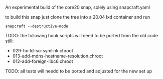 An experimental build of the core20 snap, solely using snapcraft.yaml

to build this snap just clone the tree into a 20.04 lxd container and run

    snapcraft --destructive-mode

TODO: the following hook scripts will need to be ported from the old code still:
  - 029-fix-ld-so-symlink.chroot 
  - 013-add-mdns-hostname-resolution.chroot 
  - 012-add-foreign-libc6.chroot 

TODO: all tests will needd to be ported and adjusted for the new set up
